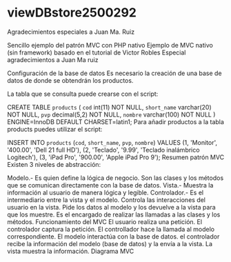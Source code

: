 # viewDBstore2500292

Agradecimientos especiales a Juan Ma. Ruiz

Sencillo ejemplo del patrón MVC con PHP nativo
Ejemplo de MVC nativo (sin framework) basado en el tutorial de Victor Robles Especial agradecimientos a Juan Ma ruiz

Configuración de la base de datos
Es necesario la creación de una base de datos de donde se obtendrán los productos.

La tabla que se consulta puede crearse con el script:

CREATE TABLE `products` (
  `cod` int(11) NOT NULL,
  `short_name` varchar(20) NOT NULL,
  `pvp` decimal(5,2) NOT NULL,
  `nombre` varchar(100) NOT NULL
) ENGINE=InnoDB DEFAULT CHARSET=latin1;
Para añadir productos a la tabla products puedes utilizar el script:

INSERT INTO `products` (`cod`, `short_name`, `pvp`, `nombre`) VALUES
(1, 'Monitor', '400.00', 'Dell 21 full HD'),
(2, 'Teclado', '9.99', 'Teclado inalámbrico Logitech'),
(3, 'iPad Pro', '900.00', 'Apple iPad Pro 9');
Resumen patrón MVC
Existen 3 niveles de abstracción:

Modelo.- Es quien define la lógica de negocio. Son las clases y los métodos que se comunican directamente con la base de datos.
Vista.- Muestra la información al usuario de manera lógica y legible.
Controlador.- Es el intermediario entre la vista y el modelo. Controla las interacciones del usuario en la vista. Pide los datos al modelo y los devuelve a la vista para que los muestre. Es el encargado de realizar las llamadas a las clases y los métodos.
Funcionamiento del MVC
El usuario realiza una petición.
El controlador captura la petición.
El controllador hace la llamada al modelo correspondiente.
El modelo interactúa con la base de datos.
el controlador recibe la información del modelo (base de datos) y la envía a la vista.
La vista muestra la información.
Diagrama MVC


